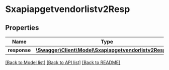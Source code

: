 # Sxapiapgetvendorlistv2Resp

## Properties
Name | Type | Description | Notes
------------ | ------------- | ------------- | -------------
**response** | [**\Swagger\Client\Model\Sxapiapgetvendorlistv2Response**](Sxapiapgetvendorlistv2Response.md) |  | [optional] 

[[Back to Model list]](../README.md#documentation-for-models) [[Back to API list]](../README.md#documentation-for-api-endpoints) [[Back to README]](../README.md)


